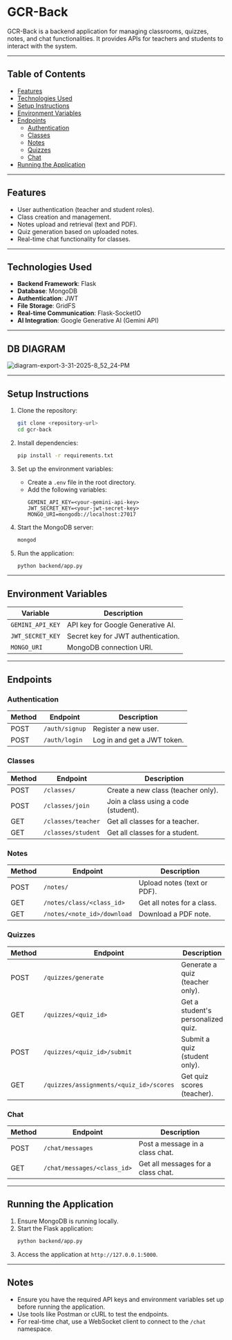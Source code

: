 # GCR-Back

GCR-Back is a backend application for managing classrooms, quizzes, notes, and chat functionalities. It provides APIs for teachers and students to interact with the system.

---

## Table of Contents

- [Features](#features)
- [Technologies Used](#technologies-used)
- [Setup Instructions](#setup-instructions)
- [Environment Variables](#environment-variables)
- [Endpoints](#endpoints)
  - [Authentication](#authentication)
  - [Classes](#classes)
  - [Notes](#notes)
  - [Quizzes](#quizzes)
  - [Chat](#chat)
- [Running the Application](#running-the-application)

---

## Features

- User authentication (teacher and student roles).
- Class creation and management.
- Notes upload and retrieval (text and PDF).
- Quiz generation based on uploaded notes.
- Real-time chat functionality for classes.

---

## Technologies Used

- **Backend Framework**: Flask
- **Database**: MongoDB
- **Authentication**: JWT
- **File Storage**: GridFS
- **Real-time Communication**: Flask-SocketIO
- **AI Integration**: Google Generative AI (Gemini API)

---


## DB DIAGRAM


![diagram-export-3-31-2025-8_52_24-PM](https://github.com/user-attachments/assets/2cd088e1-9b61-484e-b72b-a43f1ce3df8f)


---


## Setup Instructions

1. Clone the repository:

   ```bash
   git clone <repository-url>
   cd gcr-back
   ```

2. Install dependencies:

   ```bash
   pip install -r requirements.txt
   ```

3. Set up the environment variables:

   - Create a `.env` file in the root directory.
   - Add the following variables:
     ```
     GEMINI_API_KEY=<your-gemini-api-key>
     JWT_SECRET_KEY=<your-jwt-secret-key>
     MONGO_URI=mongodb://localhost:27017
     ```

4. Start the MongoDB server:

   ```bash
   mongod
   ```

5. Run the application:

   ```bash
   python backend/app.py
   ```

---

## Environment Variables

| Variable         | Description                        |
| ---------------- | ---------------------------------- |
| `GEMINI_API_KEY` | API key for Google Generative AI.  |
| `JWT_SECRET_KEY` | Secret key for JWT authentication. |
| `MONGO_URI`      | MongoDB connection URI.            |

---

## Endpoints

### Authentication

| Method | Endpoint       | Description                 |
| ------ | -------------- | --------------------------- |
| POST   | `/auth/signup` | Register a new user.        |
| POST   | `/auth/login`  | Log in and get a JWT token. |

### Classes

| Method | Endpoint           | Description                          |
| ------ | ------------------ | ------------------------------------ |
| POST   | `/classes/`        | Create a new class (teacher only).   |
| POST   | `/classes/join`    | Join a class using a code (student). |
| GET    | `/classes/teacher` | Get all classes for a teacher.       |
| GET    | `/classes/student` | Get all classes for a student.       |

### Notes

| Method | Endpoint                    | Description                 |
| ------ | --------------------------- | --------------------------- |
| POST   | `/notes/`                   | Upload notes (text or PDF). |
| GET    | `/notes/class/<class_id>`   | Get all notes for a class.  |
| GET    | `/notes/<note_id>/download` | Download a PDF note.        |

### Quizzes

| Method | Endpoint                                | Description                        |
| ------ | --------------------------------------- | ---------------------------------- |
| POST   | `/quizzes/generate`                     | Generate a quiz (teacher only).    |
| GET    | `/quizzes/<quiz_id>`                    | Get a student's personalized quiz. |
| POST   | `/quizzes/<quiz_id>/submit`             | Submit a quiz (student only).      |
| GET    | `/quizzes/assignments/<quiz_id>/scores` | Get quiz scores (teacher).         |

### Chat

| Method | Endpoint                    | Description                        |
| ------ | --------------------------- | ---------------------------------- |
| POST   | `/chat/messages`            | Post a message in a class chat.    |
| GET    | `/chat/messages/<class_id>` | Get all messages for a class chat. |

---

## Running the Application

1. Ensure MongoDB is running locally.
2. Start the Flask application:
   ```bash
   python backend/app.py
   ```
3. Access the application at `http://127.0.0.1:5000`.

---

## Notes

- Ensure you have the required API keys and environment variables set up before running the application.
- Use tools like Postman or cURL to test the endpoints.
- For real-time chat, use a WebSocket client to connect to the `/chat` namespace.
